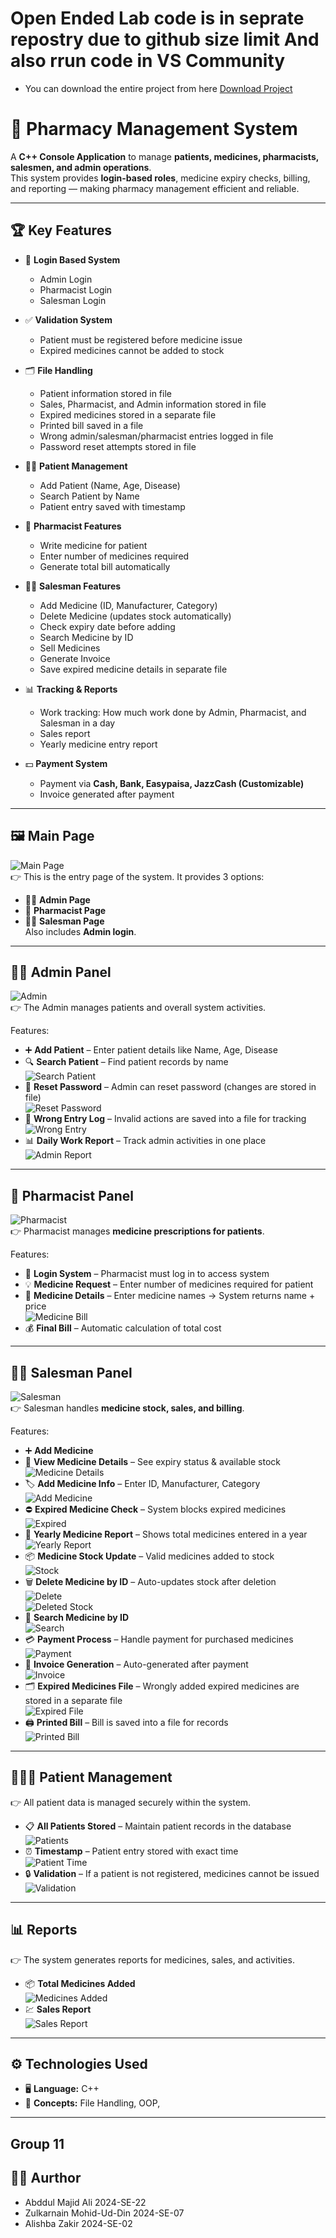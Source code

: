 # Open Ended Lab code is in seprate repostry due to github size limit And also rrun code in VS Community 
- You can download the entire project from here 
[Download Project](http://github.com/Majidali90121/Open_Ended_Lab-Code/raw/main/main.rar)
# 💊 Pharmacy Management System

A **C++ Console Application** to manage **patients, medicines, pharmacists, salesmen, and admin operations**.  
This system provides **login-based roles**, medicine expiry checks, billing, and reporting — making pharmacy management efficient and reliable.  


---
## 🏆 Key Features

- 🔑 **Login Based System**  
  - Admin Login  
  - Pharmacist Login  
  - Salesman Login  

- ✅ **Validation System**  
  - Patient must be registered before medicine issue  
  - Expired medicines cannot be added to stock  

- 🗂️ **File Handling**  
  - Patient information stored in file  
  - Sales, Pharmacist, and Admin information stored in file  
  - Expired medicines stored in a separate file  
  - Printed bill saved in a file  
  - Wrong admin/salesman/pharmacist entries logged in file  
  - Password reset attempts stored in file  

- 👨‍⚕️ **Patient Management**  
  - Add Patient (Name, Age, Disease)  
  - Search Patient by Name  
  - Patient entry saved with timestamp  

- 💊 **Pharmacist Features**  
  - Write medicine for patient  
  - Enter number of medicines required  
  - Generate total bill automatically  

- 🧑‍💼 **Salesman Features**  
  - Add Medicine (ID, Manufacturer, Category)  
  - Delete Medicine (updates stock automatically)  
  - Check expiry date before adding  
  - Search Medicine by ID  
  - Sell Medicines  
  - Generate Invoice  
  - Save expired medicine details in separate file  

- 📊 **Tracking & Reports**  
  - Work tracking: How much work done by Admin, Pharmacist, and Salesman in a day  
  - Sales report  
  - Yearly medicine entry report  

- 💵 **Payment System**  
  - Payment via **Cash, Bank, Easypaisa, JazzCash (Customizable)**  
  - Invoice generated after payment  



---

## 🖼️ Main Page
![Main Page](./Images/1.png)  
👉 This is the entry page of the system. It provides 3 options:  
- 👨‍💻 **Admin Page**  
- 💊 **Pharmacist Page**  
- 🧑‍💼 **Salesman Page**  
Also includes **Admin login**.

---

## 👨‍⚕️ Admin Panel
![Admin](./Images/2.png)  
👉 The Admin manages patients and overall system activities.  

Features:  
- ➕ **Add Patient** – Enter patient details like Name, Age, Disease  
- 🔍 **Search Patient** – Find patient records by name  
  ![Search Patient](./Images/3.png)  
- 🔑 **Reset Password** – Admin can reset password (changes are stored in file)  
  ![Reset Password](./Images/29.png)  
- 🛑 **Wrong Entry Log** – Invalid actions are saved into a file for tracking  
  ![Wrong Entry](./Images/28.png)  
- 📊 **Daily Work Report** – Track admin activities in one place  
  ![Admin Report](./Images/24.png)  

---

## 💊 Pharmacist Panel
![Pharmacist](./Images/4.png)  
👉 Pharmacist manages **medicine prescriptions for patients**.  

Features:  
- 🔑 **Login System** – Pharmacist must log in to access system  
- 💡 **Medicine Request** – Enter number of medicines required for patient  
- 📝 **Medicine Details** – Enter medicine names → System returns name + price  
  ![Medicine Bill](./Images/5.png)  
- 💰 **Final Bill** – Automatic calculation of total cost  

---

## 🧑‍💼 Salesman Panel
![Salesman](./Images/6.png)  
👉 Salesman handles **medicine stock, sales, and billing**.  

Features:  
- ➕ **Add Medicine**  
- 📄 **View Medicine Details** – See expiry status & available stock  
  ![Medicine Details](./Images/7.png)  
- 🏷️ **Add Medicine Info** – Enter ID, Manufacturer, Category  
  ![Add Medicine](./Images/8.png)  
- ⛔ **Expired Medicine Check** – System blocks expired medicines  
  ![Expired](./Images/9.png)  
- 📆 **Yearly Medicine Report** – Shows total medicines entered in a year  
  ![Yearly Report](./Images/10.png)  
- 📦 **Medicine Stock Update** – Valid medicines added to stock  
  ![Stock](./Images/11.png)  
- 🗑️ **Delete Medicine by ID** – Auto-updates stock after deletion  
  ![Delete](./Images/12.png)  
  ![Deleted Stock](./Images/13.png)  
- 🔎 **Search Medicine by ID**  
  ![Search](./Images/14.png)  
- 💳 **Payment Process** – Handle payment for purchased medicines  
  ![Payment](./Images/15.png)  
- 🧾 **Invoice Generation** – Auto-generated after payment  
  ![Invoice](./Images/16.png)  
- 🗂️ **Expired Medicines File** – Wrongly added expired medicines are stored in a separate file  
  ![Expired File](./Images/17.png)  
- 🖨️ **Printed Bill** – Bill is saved into a file for records  
  ![Printed Bill](./Images/23.png)  

---

## 🧑‍🤝‍🧑 Patient Management
👉 All patient data is managed securely within the system.  

- 📋 **All Patients Stored** – Maintain patient records in the database  
  ![Patients](./Images/19.png)  
- ⏰ **Timestamp** – Patient entry stored with exact time  
  ![Patient Time](./Images/20.png)  
- 🔒 **Validation** – If a patient is not registered, medicines cannot be issued  
  ![Validation](./Images/22.png)  

---

## 📊 Reports
👉 The system generates reports for medicines, sales, and activities.  

- 📦 **Total Medicines Added**  
  ![Medicines Added](./Images/18.png)  
- 💹 **Sales Report**  
  ![Sales Report](./Images/21.png)  

---

## ⚙️ Technologies Used
- 🖥️ **Language:** C++  
- 📂 **Concepts:** File Handling, OOP, 

---

## Group 11
## 👨‍⚕️ Aurthor

- Abddul Majid Ali                   2024-SE-22
- Zulkarnain Mohid-Ud-Din            2024-SE-07
- Alishba Zakir                      2024-SE-02     

 
